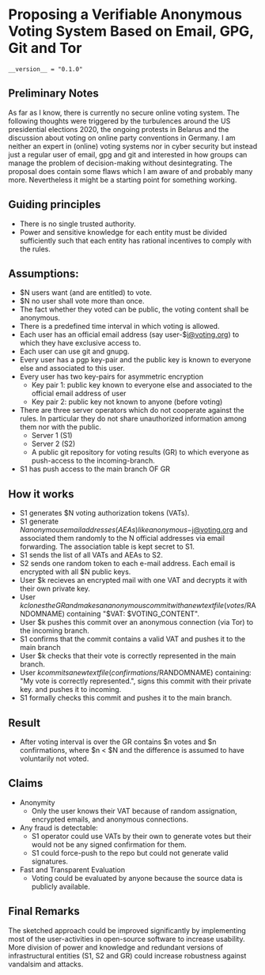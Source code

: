 # Proposing a Verifiable Anonymous Voting System Based on Email, GPG, Git and Tor

`__version__ = "0.1.0"`

## Preliminary Notes

As far as I know, there is currently no secure online voting system. The following thoughts were triggered by the turbulences around the US presidential elections 2020, the ongoing protests in Belarus and the discussion about voting on online party conventions in Germany. I am neither an expert in (online) voting systems nor in cyber security but instead just a regular user of email, gpg and git and interested in how groups can manage the problem of decision-making without desintegrating. The proposal does contain some flaws which I am aware of and probably many more. Nevertheless it might be a starting point for something working.

## Guiding principles

- There is no single trusted authority.
- Power and sensitive knowledge for each entity must be divided sufficiently such that each entity has rational incentives to comply with the rules.

## Assumptions:

- $N users want (and are entitled) to vote.
- $N no user shall vote more than once.
- The fact whether they voted can be public, the voting content shall be anonymous.
- There is a predefined time interval in which voting is allowed.
- Each user has an official email address (say user-$i@voting.org) to which they have exclusive access to.
- Each user can use git and gnupg.
- Every user has a pgp key-pair and the public key is known to everyone else and associated to this user.
- Every user has two key-pairs for asymmetric encryption
    - Key pair 1: public key known to everyone else and associated to the official email address of user
    - Key pair 2: public key not known to anyone (before voting)
- There are three server operators which do not cooperate against the rules. In particular they do not share unauthorized information among them nor with the public.
    - Server 1 (S1)
    - Server 2 (S2)
    - A public git repository for voting results (GR) to which everyone as push-access to the incoming-branch.
- S1 has push access to the main branch OF GR

## How it works

- S1 generates $N voting authorization tokens (VATs).
- S1 generate $N anonymous email addresses (AEAs) like anonymous-$j@voting.org and associated them randomly to the N official addresses via email forwarding. The association table is kept secret to S1.
- S1 sends the list of all VATs and AEAs to S2.
- S2 sends one random token to each e-mail address. Each email is encrypted with all $N public keys.
- User $k recieves an encrypted mail with one VAT and decrypts it with their own private key.
- User $k clones the GR and makes an anonymous commit with a new text file (votes/$RANDOMNAME) containing "$VAT: $VOTING_CONTENT".
- User $k pushes this commit over an anonymous connection (via Tor) to the incoming branch.
- S1 confirms that the commit contains a valid VAT and pushes it to the main branch
- User $k checks that their vote is correctly represented in the main branch.
- User $k commits a new text file (confirmations/$RANDOMNAME) containing: "My vote is correctly represented.", signs this commit with their private key. and pushes it to incoming.
- S1 formally checks this commit and pushes it to the main branch.

## Result

- After voting interval is over the GR contains $n votes and $n confirmations, where $n < $N and the difference is assumed to have voluntarily not voted.

## Claims

- Anonymity
    - Only the user knows their VAT because of random assignation, encrypted emails, and anonymous connections.
- Any fraud is detectable:
    - S1 operator could use VATs by their own to generate votes but their would not be any signed confirmation for them.
    - S1 could force-push to the repo but could not generate valid signatures.
- Fast and Transparent Evaluation
    - Voting could be evaluated by anyone because the source data is publicly available.

## Final Remarks

The sketched approach could be improved significantly by implementing most of the user-activities in open-source software to increase usability. More division of power and knowledge and redundant versions of infrastructural entities (S1, S2 and GR) could increase robustness against vandalsim and attacks.


